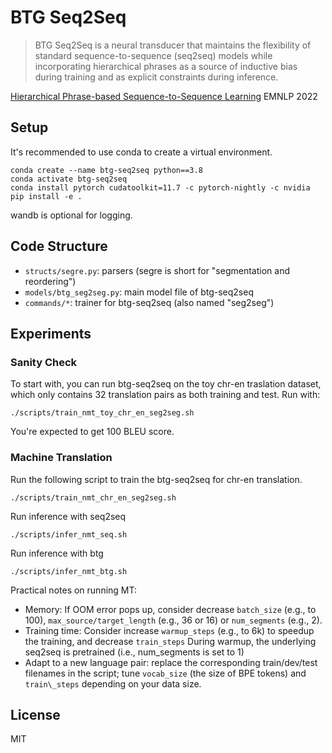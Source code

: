 # BTG Seq2Seq

> BTG Seq2Seq is a neural transducer that maintains the flexibility of standard sequence-to-sequence (seq2seq) models while incorporating hierarchical phrases as a source of inductive bias during training and as explicit constraints during inference. 

[Hierarchical Phrase-based Sequence-to-Sequence Learning]()
EMNLP 2022


## Setup

It's recommended to use conda to create a virtual environment.

    conda create --name btg-seq2seq python==3.8
    conda activate btg-seq2seq
    conda install pytorch cudatoolkit=11.7 -c pytorch-nightly -c nvidia
    pip install -e .

wandb is optional for logging.

## Code Structure

* `structs/segre.py`: parsers (segre is short for "segmentation and reordering")
* `models/btg_seg2seg.py`: main model file of btg-seq2seq
* `commands/*`: trainer for  btg-seq2seq (also named "seg2seg")

## Experiments

### Sanity Check 

To start with, you can run btg-seq2seq on the toy chr-en traslation dataset, which only contains 32 translation pairs as both training and test.
Run with:

```
./scripts/train_nmt_toy_chr_en_seg2seg.sh
```

You're expected to get 100 BLEU score.

### Machine Translation

Run the following script to train the btg-seq2seq for chr-en translation.

```
./scripts/train_nmt_chr_en_seg2seg.sh
```

Run inference with seq2seq

```
./scripts/infer_nmt_seq.sh
```

Run inference with btg

```
./scripts/infer_nmt_btg.sh
```

Practical notes on running MT:

* Memory: If OOM error pops up, consider decrease `batch_size` (e.g., to 100), `max_source/target_length` (e.g., 36 or 16) or `num_segments` (e.g., 2). 
* Training time: Consider increase `warmup_steps` (e.g., to 6k) to speedup the training, and decrease `train_steps` During warmup, the underlying seq2seq is pretrained (i.e., num\_segments is set to 1)
* Adapt to a new language pair: replace the corresponding train/dev/test filenames in the script; tune `vocab_size` (the size of BPE tokens) and `train\_steps` depending on your data size. 

## License
MIT

